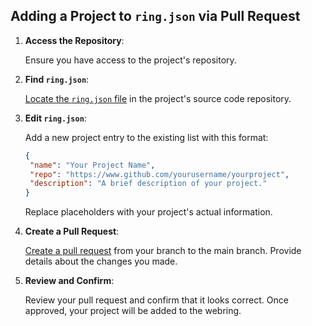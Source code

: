 ## Adding a Project to `ring.json` via Pull Request

1. **Access the Repository**:

   Ensure you have access to the project's repository.

2. **Find `ring.json`**:

   [Locate the `ring.json` file](/src/contents/ring.json) in the project's source code repository.

3. **Edit `ring.json`**:

   Add a new project entry to the existing list with this format:

   ```json
   {
   	"name": "Your Project Name",
   	"repo": "https://www.github.com/yourusername/yourproject",
   	"description": "A brief description of your project."
   }
   ```

   Replace placeholders with your project's actual information.

4. **Create a Pull Request**:

   [Create a pull request](https://github.com/creatorsgarten/open.source.in.th/compare/main...add-your-project-name) from your branch to the main branch. Provide details about the changes you made.

5. **Review and Confirm**:

   Review your pull request and confirm that it looks correct. Once approved, your project will be added to the webring.
